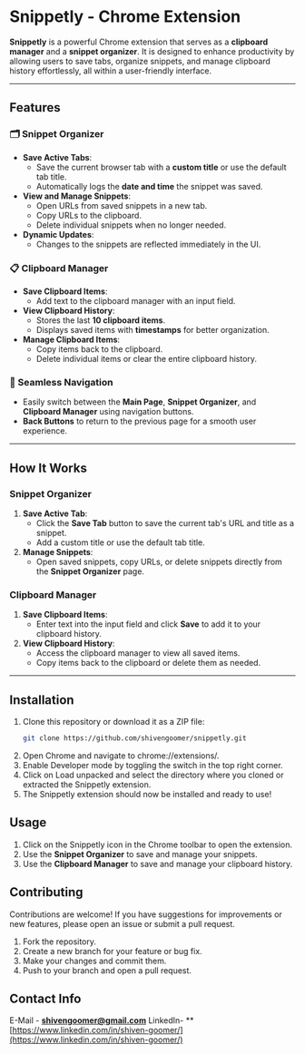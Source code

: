 # Snippetly - Chrome Extension  

**Snippetly** is a powerful Chrome extension that serves as a **clipboard manager** and a **snippet organizer**. It is designed to enhance productivity by allowing users to save tabs, organize snippets, and manage clipboard history effortlessly, all within a user-friendly interface.

---

## Features  

### 🗂️ Snippet Organizer  
- **Save Active Tabs**:  
  - Save the current browser tab with a **custom title** or use the default tab title.  
  - Automatically logs the **date and time** the snippet was saved.  
- **View and Manage Snippets**:  
  - Open URLs from saved snippets in a new tab.  
  - Copy URLs to the clipboard.  
  - Delete individual snippets when no longer needed.  
- **Dynamic Updates**:  
  - Changes to the snippets are reflected immediately in the UI.  

### 📋 Clipboard Manager  
- **Save Clipboard Items**:  
  - Add text to the clipboard manager with an input field.  
- **View Clipboard History**:  
  - Stores the last **10 clipboard items**.  
  - Displays saved items with **timestamps** for better organization.  
- **Manage Clipboard Items**:  
  - Copy items back to the clipboard.  
  - Delete individual items or clear the entire clipboard history.  

### 🔄 Seamless Navigation  
- Easily switch between the **Main Page**, **Snippet Organizer**, and **Clipboard Manager** using navigation buttons.  
- **Back Buttons** to return to the previous page for a smooth user experience.  

---

## How It Works  

### Snippet Organizer  
1. **Save Active Tab**:  
   - Click the **Save Tab** button to save the current tab's URL and title as a snippet.  
   - Add a custom title or use the default tab title.  
2. **Manage Snippets**:  
   - Open saved snippets, copy URLs, or delete snippets directly from the **Snippet Organizer** page.

### Clipboard Manager  
1. **Save Clipboard Items**:  
   - Enter text into the input field and click **Save** to add it to your clipboard history.  
2. **View Clipboard History**:  
   - Access the clipboard manager to view all saved items.  
   - Copy items back to the clipboard or delete them as needed.  

---

## Installation  

1. Clone this repository or download it as a ZIP file:  
   ```bash
   git clone https://github.com/shivengoomer/snippetly.git
2. Open Chrome and navigate to chrome://extensions/.
3. Enable Developer mode by toggling the switch in the top right corner.
4. Click on Load unpacked and select the directory where you cloned or extracted the Snippetly extension.
5. The Snippetly extension should now be installed and ready to use!

## Usage
1. Click on the Snippetly icon in the Chrome toolbar to open the extension.
2. Use the **Snippet Organizer** to save and manage your snippets.
3. Use the **Clipboard Manager** to save and manage your clipboard history.

## Contributing
Contributions are welcome! If you have suggestions for improvements or new features, please open an issue or submit a pull request.

1. Fork the repository.
2. Create a new branch for your feature or bug fix.
3. Make your changes and commit them.
4. Push to your branch and open a pull request.

## Contact Info

E-Mail - **[shivengoomer@gmail.com](mailto:shivengoomer@gmail.com)**
LinkedIn- **[https://www.linkedin.com/in/shiven-goomer/](https://www.linkedin.com/in/shiven-goomer/)